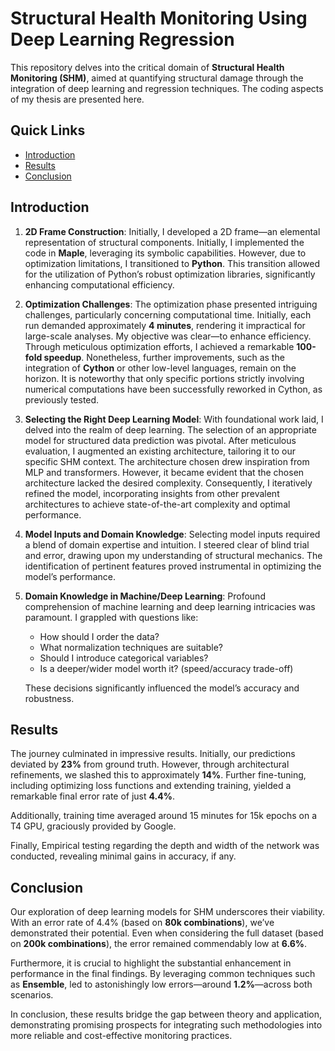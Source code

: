 
# Structural Health Monitoring Using Deep Learning Regression

This repository delves into the critical domain of  **Structural Health Monitoring (SHM)**, aimed at quantifying structural damage through the integration of deep learning and regression techniques. The coding aspects of my thesis are presented here.

## Quick Links

- [Introduction](#introduction)
- [Results](#results)
- [Conclusion](#conclusion)

## Introduction
1.  **2D Frame Construction**: Initially, I developed a 2D frame—an elemental representation of structural components. Initially, I implemented the code in  **Maple**, leveraging its symbolic capabilities. However, due to optimization limitations, I transitioned to  **Python**. This transition allowed for the utilization of Python’s robust optimization libraries, significantly enhancing computational efficiency.
    
2.  **Optimization Challenges**: The optimization phase presented intriguing challenges, particularly concerning computational time. Initially, each run demanded approximately **4 minutes**, rendering it impractical for large-scale analyses. My objective was clear—to enhance efficiency. Through meticulous optimization efforts, I achieved a remarkable  **100-fold speedup**. Nonetheless, further improvements, such as the integration of **Cython** or other low-level languages, remain on the horizon. It is noteworthy that only specific portions strictly involving numerical computations have been successfully reworked in Cython, as previously tested.
    
3.  **Selecting the Right Deep Learning Model**: With foundational work laid, I delved into the realm of deep learning. The selection of an appropriate model for structured data prediction was pivotal. After meticulous evaluation, I augmented an existing architecture, tailoring it to our specific SHM context. The architecture chosen drew inspiration from MLP and transformers. However, it became evident that the chosen architecture lacked the desired complexity. Consequently, I iteratively refined the model, incorporating insights from other prevalent architectures to achieve state-of-the-art complexity and optimal performance.
    
4.  **Model Inputs and Domain Knowledge**: Selecting model inputs required a blend of domain expertise and intuition. I steered clear of blind trial and error, drawing upon my understanding of structural mechanics. The identification of pertinent features proved instrumental in optimizing the model’s performance.
    
5.  **Domain Knowledge in Machine/Deep Learning**: Profound comprehension of machine learning and deep learning intricacies was paramount. I grappled with questions like:
    
    -   How should I order the data?
    -   What normalization techniques are suitable?
    -   Should I introduce categorical variables?
    -   Is a deeper/wider model worth it? (speed/accuracy trade-off)
    
    These decisions significantly influenced the model’s accuracy and robustness.

## Results

The journey culminated in impressive results. Initially, our predictions deviated by  **23%**  from ground truth. However, through architectural refinements, we slashed this to approximately  **14%**. Further fine-tuning, including optimizing loss functions and extending training, yielded a remarkable final error rate of just  **4.4%**.

Additionally, training time averaged around 15 minutes for 15k epochs on a T4 GPU, graciously provided by Google.

Finally, Empirical testing regarding the depth and width of the network was conducted, revealing minimal gains in accuracy, if any.

## Conclusion

Our exploration of deep learning models for SHM underscores their viability. With an error rate of 4.4% (based on  **80k combinations**), we’ve demonstrated their potential. Even when considering the full dataset (based on  **200k combinations**), the error remained commendably low at  **6.6%**. 

Furthermore, it is crucial to highlight the substantial enhancement in performance in the final findings. By leveraging common techniques such as **Ensemble**, led to astonishingly low errors—around  **1.2%**—across both scenarios.

In conclusion, these results bridge the gap between theory and application, demonstrating promising prospects for integrating such methodologies into more reliable and cost-effective monitoring practices.
